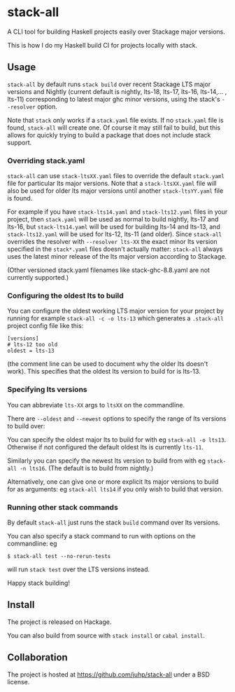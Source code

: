 # stack-all

A CLI tool for building Haskell projects easily over Stackage major versions.

This is how I do my Haskell build CI for projects locally with stack.

## Usage

`stack-all` by default runs `stack build` over
recent Stackage LTS major versions and Nightly
(current default is nightly, lts-18, lts-17, lts-16, lts-14,... , lts-11)
corresponding to latest major ghc minor versions,
using the stack's `--resolver` option.

Note that `stack` only works if a `stack.yaml` file exists.
If no `stack.yaml` file is found, `stack-all` will create one.
Of course it may still fail to build, but this allows for
quickly trying to build a package that does not include stack support.

### Overriding stack.yaml
`stack-all` can use `stack-ltsXX.yaml` files to override the default `stack.yaml`
file for particular lts major versions. Note that a `stack-ltsXX.yaml` file
will also be used for older lts major versions until
another `stack-ltsYY.yaml` file is found.

For example if you have `stack-lts14.yaml` and `stack-lts12.yaml` files
in your project,
then `stack.yaml` will be used as normal to build nightly, lts-17 and lts-16,
but `stack-lts14.yaml` will be used for building lts-14 and lts-13,
and `stack-lts12.yaml` will be used for lts-12, lts-11 (and older).
Since `stack-all` overrides the resolver with `--resolver lts-XX`
the exact minor lts version specified in the `stack*.yaml` files
doesn't actually matter: `stack-all` always uses the latest minor release of
the lts major version according to Stackage.

(Other versioned stack.yaml filenames like stack-ghc-8.8.yaml
are not currently supported.)

### Configuring the oldest lts to build
You can configure the oldest working LTS major version for your project
by running for example `stack-all -c -o lts-13` which generates a `.stack-all`
project config file like this:
```
[versions]
# lts-12 too old
oldest = lts-13
```
(the comment line can be used to document why the older lts doesn't work).
This specifies that the oldest lts version to build for is lts-13.

### Specifying lts versions
You can abbreviate `lts-XX` args to `ltsXX` on the commandline.

There are `--oldest`  and `--newest` options to specify the range of
lts versions to build over:

You can specify the oldest major lts to build for with eg `stack-all -o lts13`.
Otherwise if not configured the default oldest lts is currently `lts-11`.

Similarly you can specify the newest lts version to build from with
eg `stack-all -n lts16`. (The default is to build from nightly.)

Alternatively, one can give one or more explicit lts major versions to build for
as arguments: eg `stack-all lts14` if you only wish to build that version.

### Running other stack commands
By default `stack-all` just runs the stack `build` command over lts versions.

You can also specify a stack command to run with options on the commandline:
eg
```
$ stack-all test --no-rerun-tests
```
will run `stack test` over the LTS versions instead.

Happy stack building!

## Install
The project is released on Hackage.

You can also build from source with `stack install` or `cabal install`.

## Collaboration
The project is hosted at https://github.com/juhp/stack-all under a BSD license.

